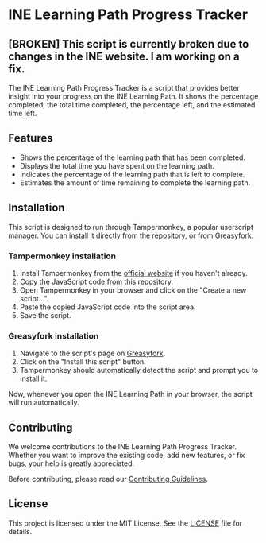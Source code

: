 # INE Learning Path Progress Tracker

## **\[BROKEN] This script is currently broken due to changes in the INE website. I am working on a fix.**

The INE Learning Path Progress Tracker is a script that provides better insight into your progress on the INE Learning Path. It shows the percentage completed, the total time completed, the percentage left, and the estimated time left.

## Features

- Shows the percentage of the learning path that has been completed.
- Displays the total time you have spent on the learning path.
- Indicates the percentage of the learning path that is left to complete.
- Estimates the amount of time remaining to complete the learning path.

## Installation

This script is designed to run through Tampermonkey, a popular userscript manager. You can install it directly from the repository, or from Greasyfork.

### Tampermonkey installation

1. Install Tampermonkey from the [official website](https://www.tampermonkey.net/) if you haven't already.
2. Copy the JavaScript code from this repository.
3. Open Tampermonkey in your browser and click on the "Create a new script...".
4. Paste the copied JavaScript code into the script area.
5. Save the script.

### Greasyfork installation

1. Navigate to the script's page on [Greasyfork](https://greasyfork.org/en/scripts/466549-ine-better-time-calculator).
2. Click on the "Install this script" button.
3. Tampermonkey should automatically detect the script and prompt you to install it.

Now, whenever you open the INE Learning Path in your browser, the script will run automatically.

## Contributing

We welcome contributions to the INE Learning Path Progress Tracker. Whether you want to improve the existing code, add new features, or fix bugs, your help is greatly appreciated.

Before contributing, please read our [Contributing Guidelines](CONTRIBUTING.md).

## License

This project is licensed under the MIT License. See the [LICENSE](LICENSE) file for details.
